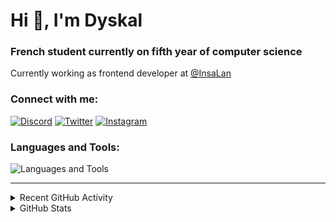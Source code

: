 # Hi 👋, I'm Dyskal

### French student currently on fifth year of computer science

Currently working as frontend developer at [@InsaLan](https://github.com/InsaLan)

### Connect with me:

[![Discord](https://skillicons.dev/icons?i=discord "@dyskal")](https://discordapp.com/users/200586202997325824)
[![Twitter](https://skillicons.dev/icons?i=twitter "@dyskal")](https://twitter.com/dyskal)
[![Instagram](https://skillicons.dev/icons?i=instagram "@dyskal")](https://instagram.com/dyskal)

### Languages and Tools:
![Languages and Tools](https://skillicons.dev/icons?i=java,kotlin,spring,js,ts,vue,idea,linux,git&perline=3)

---

<details>
<summary>Recent GitHub Activity</summary>

<!--START_SECTION:activity-->


1. 🗣 Commented on [#21342](https://github.com/vuetifyjs/vuetify/pull/21342#issuecomment-2891433945) in [vuetifyjs/vuetify](https://github.com/vuetifyjs/vuetify)
2. 🗣 Commented on [#21342](https://github.com/vuetifyjs/vuetify/pull/21342#issuecomment-2890832142) in [vuetifyjs/vuetify](https://github.com/vuetifyjs/vuetify)
3. 🎉 Merged PR [#158](https://github.com/kernoeb/PlanningSup/pull/158) in [kernoeb/PlanningSup](https://github.com/kernoeb/PlanningSup)
4. ❗ Opened issue [#17125](https://github.com/spring-projects/spring-security/issues/17125) in [spring-projects/spring-security](https://github.com/spring-projects/spring-security)
5. 🔒 Closed issue [#148](https://github.com/kernoeb/PlanningSup/issues/148) in [kernoeb/PlanningSup](https://github.com/kernoeb/PlanningSup)
5. 🎉 Merged PR [#16](https://github.com/Dyskal/DiscordRP/pull/16) in [Dyskal/DiscordRP](https://github.com/Dyskal/DiscordRP)
6. 🎉 Merged PR [#17](https://github.com/Dyskal/TwitchPlayerOpener/pull/17) in [Dyskal/TwitchPlayerOpener](https://github.com/Dyskal/TwitchPlayerOpener)

<!--END_SECTION:activity-->

</details>

<details>
<summary>GitHub Stats</summary>

![GitHub Stats](https://github-readme-stats.vercel.app/api/top-langs?username=dyskal&show_icons=true&locale=en&layout=compact&card_width=445&langs_count=10&hide_borders=true)
![GitHub Stats](https://github-readme-stats.vercel.app/api?username=dyskal&show_icons=true&locale=en&include_all_commits=true&hide_borders=true)
</details>

